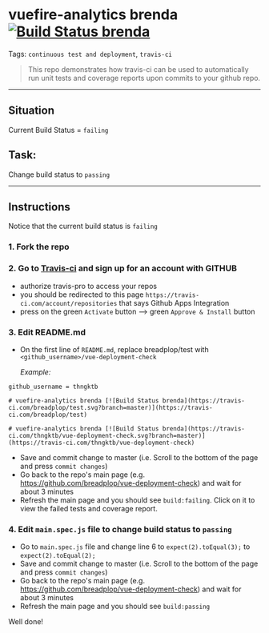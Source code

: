 # vuefire-analytics brenda [![Build Status brenda](https://travis-ci.com/breadplop/test.svg?branch=master)](https://travis-ci.com/breadplop/test)

Tags: `continuous test and deployment`, `travis-ci`

> This repo demonstrates how travis-ci can be used to automatically run unit tests and coverage reports upon commits to your github repo.

---
## Situation
Current Build Status = `failing`

## Task: 
Change build status to `passing`

---

## Instructions
Notice that the current build status is `failing`

### 1. Fork the repo
### 2. Go to [Travis-ci](https://travis-ci.com/) and sign up for an account with GITHUB
  - authorize travis-pro to access your repos
  - you should be redirected to this page `https://travis-ci.com/account/repositories` that says Github Apps Integration
  - press on the green `Activate` button --> green `Approve & Install` button
### 3. Edit README.md
  - On the first line of `README.md`, replace breadplop/test with `<github_username>/vue-deployment-check` 
  
    _Example:_
  ```
  github_username = thngktb
  
  # vuefire-analytics brenda [![Build Status brenda](https://travis-ci.com/breadplop/test.svg?branch=master)](https://travis-ci.com/breadplop/test)
  
  # vuefire-analytics brenda [![Build Status brenda](https://travis-ci.com/thngktb/vue-deployment-check.svg?branch=master)](https://travis-ci.com/thngktb/vue-deployment-check)
  
  ```
  - Save and commit change to master (i.e. Scroll to the bottom of the page and press `commit changes`)
  - Go back to the repo's main page (e.g. https://github.com/breadplop/vue-deployment-check) and wait for about 3 minutes
  - Refresh the main page and you should see `build:failing`. Click on it to view the failed tests and coverage report.
  
### 4. Edit `main.spec.js` file to change build status to `passing`
  - Go to `main.spec.js` file and change line 6 to `expect(2).toEqual(3);` to `expect(2).toEqual(2);`
  - Save and commit change to master (i.e. Scroll to the bottom of the page and press `commit changes`)
  - Go back to the repo's main page (e.g. https://github.com/breadplop/vue-deployment-check) and wait for about 3 minutes
  - Refresh the main page and you should see `build:passing`
  
Well done!


